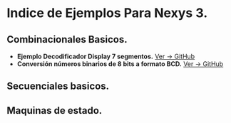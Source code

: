# **Indice de Ejemplos Para Nexys 3.**

## **Combinacionales Basicos.**
* **Ejemplo Decodificador Display 7 segmentos.**  [Ver -> GitHub](https://github.com/ceroma1/VHDL-Basico-Nexys3/tree/master/BloquesCombinacionales/Display7segmento)
* **Conversión números binarios de 8 bits a formato BCD.** [Ver -> GitHub](https://github.com/ceroma1/VHDL-Basico-Nexys3/tree/master/BloquesCombinacionales/Bin_Bcd)
## **Secuenciales basicos.**

## **Maquinas de estado.**
